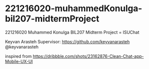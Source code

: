 # 221216020-muhammedKonulga-bil207-midtermProject

221216020 Muhammed Konulga BIL207 Midterm Project = ISUChat

Keyvan Arasteh
Supervisor: https://github.com/keyvanarasteh @keyvanarasteh

inspired from https://dribbble.com/shots/23162876-Clean-Chat-app-Mobile-UX-UI
